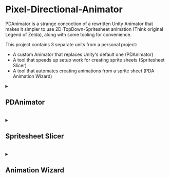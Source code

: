 # Pixel-Directional-Animator
PDAnimator is a strange concoction of a rewritten Unity Animator that makes it simpler to use 2D-TopDown-Spritesheet animation (Think original Legend of Zelda), along with some tooling for convenience.

This project contains 3 separate units from a personal project:
- A custom Animator that replaces Unity's default one (PDAnimator)
- A tool that speeds up setup work for creating sprite sheets (Spritesheet Slicer)
- A tool that automates creating animations from a sprite sheet (PDA Animation Wizard)

<details>
<summary><h2>PDAnimator</h2></summary>

We've found that using the default Unity animator when working with a large amount of sprite sheet animation can be incredibly painful due to it's customizability coming at the cost of having to configure every bit of the animation.

To utilize this workflow, every animatable object should have a `PDAnimator` component:

![Image of the Unity Component PDAnimator](./RepoImg/PDA_1.png)

Here, the template refers to a `PDAnimatorTemplate`, which is functionally similar to Unity's `AnimationController`. It holds information about the state machine and a list of all possible animation states this object can be in. Because it's a scriptable object, multiple objects in the world can share a reference to the same animation template.

![Image of the PDAnimatorTemplate Scriptable Object](./RepoImg/PDA_2.png)

### Animation states
Each animation state consists of a class defining the data for the state, and a class defining the behaviour of it.

Therefore, each animation state follows this structure:
```cs
public class XStateData : PDAnimatorStateData
{
	// Hold some serialized animation variables etc.
    public override PDAnimatorState ConstructState(PDAnimator animator)
    {
        return new XState(...);
    }
}

public class XState : PDAnimatorState
{
    new XStateData data;
	// Define some behaviour through overriden methods like `OnEnter()` etc.
}
```

The class inheriting from `PDAnimatorStateData` could hold a list of animation clips, and the class inheriting from `PDAnimatorState` could play one of the clips based on its' desired behaviour.

If all the behaviour needed for a state is "When this is entered, play this animation", we recommend using `SimplePDAnimatorState`. Create a Scriptable Object of this type (Create > PDA > Simple Animator State) and define the animation that should play.

If the state needs more complex behaviour, you can create your own pair of state classes. For this, you may utilize [this code template](https://gist.github.com/Akadeax/e4ffeccaf46c43f076736661d40fa3a6). For reference, see a real usage example of a custom PDAnimatorState [here](https://gist.github.com/Akadeax/6cb2791768a0754b037a9e6b2ec0fd98).

### Animation Clips
`PDAnimationClip`s are what actually holds data about the animations. They come in 2 flavors:
- `PDAnimationClip`, which holds the sprites in the animation along with meta data
- `PDAnimationClip4D`, which holds 4 separate `PDAnimationClip`s for each cardinal direction

The latter is useful for top-down games (Think original Legend of Zelda) due to having separate, yet related animations for all 4 cardinal directions (Walk Up, Walk Right, Walk Down, etc.); this bundles them together while also providing the method `GetAppropriate(Vector2)`. Depending on the input vector it returns the closest of the cardinal animations;
<br>
`(0, 1)` returns the Up Animation, `(-0.9, 0.1)` returns the Left Animation, etc.

This functionality is also used in [this example](https://gist.github.com/Akadeax/6cb2791768a0754b037a9e6b2ec0fd98) for choosing the correct movement animation based on player input.

This covers all basic features of PDAnimator, but for a complete in-context example of how you could structure your project's animations with and around PDAnimator see [a demo project here](https://github.com/Akadeax/skybourne-tower-combat/). This project relies on event-based components that inform PDAnimator states of needed animation changes during runtime while completely de-coupling all animation-related and gameplay-related code.

</details>

<br>

<details>
<summary><h2>Spritesheet Slicer</h2></summary>

This tool is a simple editor window. Using the built-in sprite slicer doesn't allow you to set parameters for the individual sprites (such as the pivot). This fixes that common issue.

Select any sprite sheets you want sliced in the file explorer (yes, this can be multiple), and run the slicer.

![The spritesheet slicer in action](./RepoImg/SpriteSlicer.gif)

</details>

<br>

<details>
<summary><h2>Animation Wizard</h2></summary>

The Animation wizard allows you to select a spritesheet and instantly convert it into a `PDAnimationClip`. No manual assigning of individiual sprites needed.

the "Simple" mode creates a basic, 1-directional animation, while "Four Directional" generates animations for all 4 cardinal directions; it then creates a `PDAnimationClip4D` that contains these 4 animations, ready to be used by an Animator.

Our team utilized specifically this tool to great effect, as it shortens the process of "Create 5 scriptable objects, assign hundreds of frames manually & individually, hunt for wrong frames due to human error" into a single button press.

![The animation wizard in action](./RepoImg/AnimationWizard.gif)

</details>
